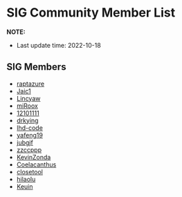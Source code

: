 # SIG Community Member List

**NOTE:**
- Last update time: 2022-10-18

## SIG Members

- [raptazure](https://github.com/raptazure)
- [Jaic1](https://github.com/Jaic1)
- [Lincyaw](https://github.com/Lincyaw)
- [miRoox](https://github.com/miRoox)
- [12101111](https://github.com/12101111)
- [drkying](https://github.com/drkying)
- [lhd-code](https://github.com/lhd-code)
- [yafeng19](https://github.com/yafeng19)
- [jubgjf](https://github.com/jubgjf)
- [zzccppp](https://github.com/zzccppp)
- [KevinZonda](https://github.com/KevinZonda)
- [Coelacanthus](https://github.com/ayalhw)
- [closetool](https://github.com/closetool)
- [hilaolu](https://github.com/hilaolu)
- [Keuin](https://github.com/keuin)

